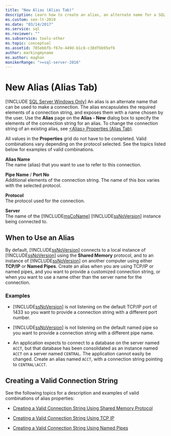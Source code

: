 ```yaml
---
title: "New Alias (Alias Tab)"
description: Learn how to create an alias, an alternate name for a SQL Server instance that is used when connecting to that instance. View examples of when to use an alias.
ms.custom: seo-lt-2019
ms.date: "03/14/2017"
ms.service: sql
ms.reviewer: ""
ms.subservice: tools-other
ms.topic: conceptual
ms.assetid: 785eb6fb-f67e-449d-b1c8-c38dfbb95ef6
author: markingmyname
ms.author: maghan
monikerRange: ">=sql-server-2016"
---
```

# New Alias (Alias Tab)
[!INCLUDE [SQL Server Windows Only](../../includes/applies-to-version/sql-windows-only.md)]
  An alias is an alternate name that can be used to make a connection. The alias encapsulates the required elements of a connection string, and exposes them with a name chosen by the user. Use the **Alias** page on the **Alias - New** dialog box to specify the elements of the connection string for an alias. To change the connection string of an existing alias, see [&#60;Alias&#62; Properties &#40;Alias Tab&#41;](../../tools/configuration-manager/alias-properties-alias-tab.md).  
  
 All values in the **Properties** grid do not have to be completed. Valid combinations vary depending on the protocol selected. See the topics listed below for examples of valid combinations.  
  
 **Alias Name**  
 The name (alias) that you want to use to refer to this connection.  
  
 **Pipe Name** / **Port No**  
 Additional elements of the connection string. The name of this box varies with the selected protocol.  
  
 **Protocol**  
 The protocol used for the connection.  
  
 **Server**  
 The name of the [!INCLUDE[msCoName](../../includes/msconame-md.md)] [!INCLUDE[ssNoVersion](../../includes/ssnoversion-md.md)] instance being connected to.  
  
## When to Use an Alias  
 By default, [!INCLUDE[ssNoVersion](../../includes/ssnoversion-md.md)] connects to a local instance of [!INCLUDE[ssNoVersion](../../includes/ssnoversion-md.md)] using the **Shared Memory** protocol, and to an instance of [!INCLUDE[ssNoVersion](../../includes/ssnoversion-md.md)] on another computer using either **TCP/IP** or **Named Pipes**. Create an alias when you are using TCP/IP or named pipes, and you want to provide a customized connection string, or when you want to use a name other than the server name for the connection.  
  
### Examples  
  
-   [!INCLUDE[ssNoVersion](../../includes/ssnoversion-md.md)] is not listening on the default TCP/IP port of 1433 so you want to provide a connection string with a different port number.  
  
-   [!INCLUDE[ssNoVersion](../../includes/ssnoversion-md.md)] is not listening on the default named pipe so you want to provide a connection string with a different pipe name.  
  
-   An application expects to connect to a database on the server named `ACCT`, but that database has been consolidated as an instance named `ACCT` on a server named `CENTRAL`. The application cannot easily be changed. Create an alias named `ACCT`, with a connection string pointing to `CENTRAL\ACCT`.  
  
## Creating a Valid Connection String  
 See the following topics for a description and examples of valid combinations of alias properties:  
  
-   [Creating a Valid Connection String Using Shared Memory Protocol](../../tools/configuration-manager/creating-a-valid-connection-string-using-shared-memory-protocol.md)  
  
-   [Creating a Valid Connection String Using TCP IP](../../tools/configuration-manager/creating-a-valid-connection-string-using-tcp-ip.md)  
  
-   [Creating a Valid Connection String Using Named Pipes](/previous-versions/sql/sql-server-2016/ms189307(v=sql.130))  
  
